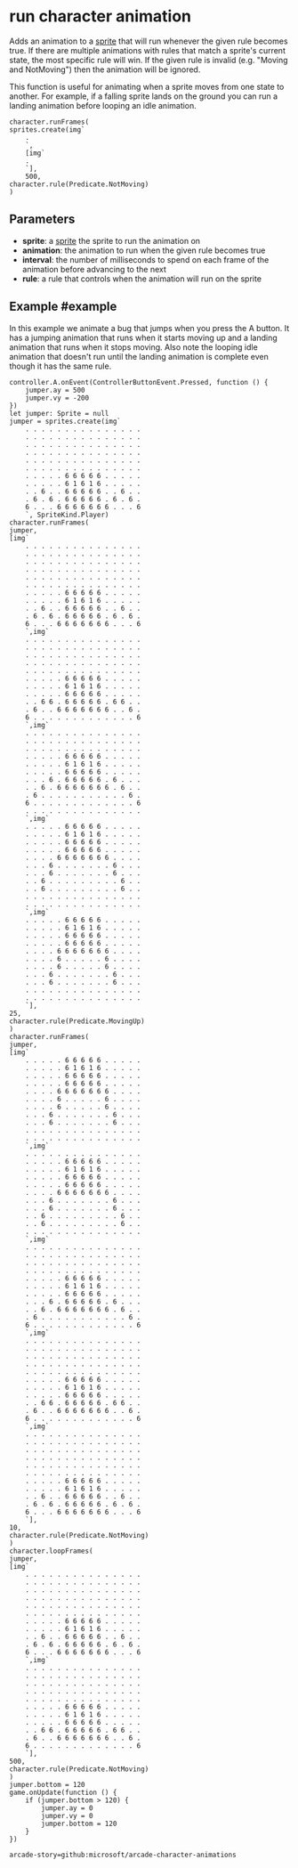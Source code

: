 # run character animation

Adds an animation to a [sprite](/types/sprite) that will run whenever the given rule becomes true.
If there are multiple animations with rules that match a sprite's current state, the most specific rule will win.
If the given rule is invalid (e.g. "Moving and NotMoving") then the animation will be ignored.

This function is useful for animating when a sprite moves from one state to another.
For example, if a falling sprite lands on the ground you can run a landing animation before looping an idle animation.

```sig
character.runFrames(
sprites.create(img`
    .
    `,
    [img`
    .
    `],
    500,
character.rule(Predicate.NotMoving)
)
```

## Parameters

* **sprite**: a [sprite](/types/sprite) the sprite to run the animation on
* **animation**: the animation to run when the given rule becomes true
* **interval**: the number of milliseconds to spend on each frame of the animation before advancing to the next
* **rule**: a rule that controls when the animation will run on the sprite

## Example #example

In this example we animate a bug that jumps when you press the A button.
It has a jumping animation that runs when it starts moving up and a landing animation that runs when it stops moving.
Also note the looping idle animation that doesn't run until the landing animation is complete even though it has the same rule.

```blocks
controller.A.onEvent(ControllerButtonEvent.Pressed, function () {
    jumper.ay = 500
    jumper.vy = -200
})
let jumper: Sprite = null
jumper = sprites.create(img`
    . . . . . . . . . . . . . . .
    . . . . . . . . . . . . . . .
    . . . . . . . . . . . . . . .
    . . . . . . . . . . . . . . .
    . . . . . . . . . . . . . . .
    . . . . . . . . . . . . . . .
    . . . . . 6 6 6 6 6 . . . . .
    . . . . . 6 1 6 1 6 . . . . .
    . . 6 . . 6 6 6 6 6 . . 6 . .
    . 6 . 6 . 6 6 6 6 6 . 6 . 6 .
    6 . . . 6 6 6 6 6 6 6 . . . 6
    `, SpriteKind.Player)
character.runFrames(
jumper,
[img`
    . . . . . . . . . . . . . . .
    . . . . . . . . . . . . . . .
    . . . . . . . . . . . . . . .
    . . . . . . . . . . . . . . .
    . . . . . . . . . . . . . . .
    . . . . . . . . . . . . . . .
    . . . . . 6 6 6 6 6 . . . . .
    . . . . . 6 1 6 1 6 . . . . .
    . . 6 . . 6 6 6 6 6 . . 6 . .
    . 6 . 6 . 6 6 6 6 6 . 6 . 6 .
    6 . . . 6 6 6 6 6 6 6 . . . 6
    `,img`
    . . . . . . . . . . . . . . .
    . . . . . . . . . . . . . . .
    . . . . . . . . . . . . . . .
    . . . . . . . . . . . . . . .
    . . . . . . . . . . . . . . .
    . . . . . 6 6 6 6 6 . . . . .
    . . . . . 6 1 6 1 6 . . . . .
    . . . . . 6 6 6 6 6 . . . . .
    . . 6 6 . 6 6 6 6 6 . 6 6 . .
    . 6 . . 6 6 6 6 6 6 6 . . 6 .
    6 . . . . . . . . . . . . . 6
    `,img`
    . . . . . . . . . . . . . . .
    . . . . . . . . . . . . . . .
    . . . . . . . . . . . . . . .
    . . . . . 6 6 6 6 6 . . . . .
    . . . . . 6 1 6 1 6 . . . . .
    . . . . . 6 6 6 6 6 . . . . .
    . . . 6 . 6 6 6 6 6 . 6 . . .
    . . 6 . 6 6 6 6 6 6 6 . 6 . .
    . 6 . . . . . . . . . . . 6 .
    6 . . . . . . . . . . . . . 6
    . . . . . . . . . . . . . . .
    `,img`
    . . . . . 6 6 6 6 6 . . . . .
    . . . . . 6 1 6 1 6 . . . . .
    . . . . . 6 6 6 6 6 . . . . .
    . . . . . 6 6 6 6 6 . . . . .
    . . . . 6 6 6 6 6 6 6 . . . .
    . . . 6 . . . . . . . 6 . . .
    . . . 6 . . . . . . . 6 . . .
    . . 6 . . . . . . . . . 6 . .
    . . 6 . . . . . . . . . 6 . .
    . . . . . . . . . . . . . . .
    . . . . . . . . . . . . . . .
    `,img`
    . . . . . 6 6 6 6 6 . . . . .
    . . . . . 6 1 6 1 6 . . . . .
    . . . . . 6 6 6 6 6 . . . . .
    . . . . . 6 6 6 6 6 . . . . .
    . . . . 6 6 6 6 6 6 6 . . . .
    . . . . 6 . . . . . 6 . . . .
    . . . . 6 . . . . . 6 . . . .
    . . . 6 . . . . . . . 6 . . .
    . . . 6 . . . . . . . 6 . . .
    . . . . . . . . . . . . . . .
    . . . . . . . . . . . . . . .
    `],
25,
character.rule(Predicate.MovingUp)
)
character.runFrames(
jumper,
[img`
    . . . . . 6 6 6 6 6 . . . . .
    . . . . . 6 1 6 1 6 . . . . .
    . . . . . 6 6 6 6 6 . . . . .
    . . . . . 6 6 6 6 6 . . . . .
    . . . . 6 6 6 6 6 6 6 . . . .
    . . . . 6 . . . . . 6 . . . .
    . . . . 6 . . . . . 6 . . . .
    . . . 6 . . . . . . . 6 . . .
    . . . 6 . . . . . . . 6 . . .
    . . . . . . . . . . . . . . .
    . . . . . . . . . . . . . . .
    `,img`
    . . . . . . . . . . . . . . .
    . . . . . 6 6 6 6 6 . . . . .
    . . . . . 6 1 6 1 6 . . . . .
    . . . . . 6 6 6 6 6 . . . . .
    . . . . . 6 6 6 6 6 . . . . .
    . . . . 6 6 6 6 6 6 6 . . . .
    . . . 6 . . . . . . . 6 . . .
    . . . 6 . . . . . . . 6 . . .
    . . 6 . . . . . . . . . 6 . .
    . . 6 . . . . . . . . . 6 . .
    . . . . . . . . . . . . . . .
    `,img`
    . . . . . . . . . . . . . . .
    . . . . . . . . . . . . . . .
    . . . . . . . . . . . . . . .
    . . . . . . . . . . . . . . .
    . . . . . 6 6 6 6 6 . . . . .
    . . . . . 6 1 6 1 6 . . . . .
    . . . . . 6 6 6 6 6 . . . . .
    . . . 6 . 6 6 6 6 6 . 6 . . .
    . . 6 . 6 6 6 6 6 6 6 . 6 . .
    . 6 . . . . . . . . . . . 6 .
    6 . . . . . . . . . . . . . 6
    `,img`
    . . . . . . . . . . . . . . .
    . . . . . . . . . . . . . . .
    . . . . . . . . . . . . . . .
    . . . . . . . . . . . . . . .
    . . . . . . . . . . . . . . .
    . . . . . 6 6 6 6 6 . . . . .
    . . . . . 6 1 6 1 6 . . . . .
    . . . . . 6 6 6 6 6 . . . . .
    . . 6 6 . 6 6 6 6 6 . 6 6 . .
    . 6 . . 6 6 6 6 6 6 6 . . 6 .
    6 . . . . . . . . . . . . . 6
    `,img`
    . . . . . . . . . . . . . . .
    . . . . . . . . . . . . . . .
    . . . . . . . . . . . . . . .
    . . . . . . . . . . . . . . .
    . . . . . . . . . . . . . . .
    . . . . . . . . . . . . . . .
    . . . . . 6 6 6 6 6 . . . . .
    . . . . . 6 1 6 1 6 . . . . .
    . . 6 . . 6 6 6 6 6 . . 6 . .
    . 6 . 6 . 6 6 6 6 6 . 6 . 6 .
    6 . . . 6 6 6 6 6 6 6 . . . 6
    `],
10,
character.rule(Predicate.NotMoving)
)
character.loopFrames(
jumper,
[img`
    . . . . . . . . . . . . . . .
    . . . . . . . . . . . . . . .
    . . . . . . . . . . . . . . .
    . . . . . . . . . . . . . . .
    . . . . . . . . . . . . . . .
    . . . . . . . . . . . . . . .
    . . . . . 6 6 6 6 6 . . . . .
    . . . . . 6 1 6 1 6 . . . . .
    . . 6 . . 6 6 6 6 6 . . 6 . .
    . 6 . 6 . 6 6 6 6 6 . 6 . 6 .
    6 . . . 6 6 6 6 6 6 6 . . . 6
    `,img`
    . . . . . . . . . . . . . . .
    . . . . . . . . . . . . . . .
    . . . . . . . . . . . . . . .
    . . . . . . . . . . . . . . .
    . . . . . . . . . . . . . . .
    . . . . . 6 6 6 6 6 . . . . .
    . . . . . 6 1 6 1 6 . . . . .
    . . . . . 6 6 6 6 6 . . . . .
    . . 6 6 . 6 6 6 6 6 . 6 6 . .
    . 6 . . 6 6 6 6 6 6 6 . . 6 .
    6 . . . . . . . . . . . . . 6
    `],
500,
character.rule(Predicate.NotMoving)
)
jumper.bottom = 120
game.onUpdate(function () {
    if (jumper.bottom > 120) {
        jumper.ay = 0
        jumper.vy = 0
        jumper.bottom = 120
    }
})

```

```package
arcade-story=github:microsoft/arcade-character-animations
```